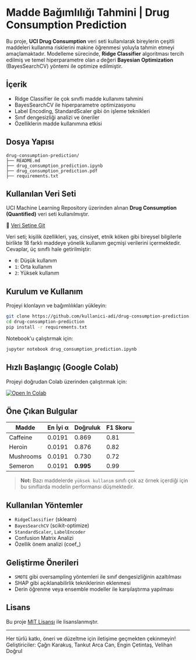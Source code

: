 
# Madde Bağımlılığı Tahmini | Drug Consumption Prediction

Bu proje, **UCI Drug Consumption** veri seti kullanılarak bireylerin çeşitli maddeleri kullanma risklerini makine öğrenmesi yoluyla tahmin etmeyi amaçlamaktadır. Modelleme sürecinde, **Ridge Classifier** algoritması tercih edilmiş ve temel hiperparametre olan `𝛼` değeri **Bayesian Optimization** (BayesSearchCV) yöntemi ile optimize edilmiştir.

## İçerik

- Ridge Classifier ile çok sınıflı madde kullanımı tahmini
- BayesSearchCV ile hiperparametre optimizasyonu
- Label Encoding, StandardScaler gibi ön işleme teknikleri
- Sınıf dengesizliği analizi ve öneriler
- Özelliklerin madde kullanımına etkisi

## Dosya Yapısı

```
drug-consumption-prediction/
├── README.md
├── drug_consumption_prediction.ipynb
├── drug_consumption_prediction.pdf
├── requirements.txt
```

## Kullanılan Veri Seti

UCI Machine Learning Repository üzerinden alınan **Drug Consumption (Quantified)** veri seti kullanılmıştır.

🔗 [Veri Setine Git](https://archive.ics.uci.edu/ml/datasets/Drug+consumption+(quantified))

Veri seti; kişilik özellikleri, yaş, cinsiyet, etnik köken gibi bireysel bilgilerle birlikte 18 farklı maddeye yönelik kullanım geçmişi verilerini içermektedir. Cevaplar, üç sınıflı hale getirilmiştir:

- `0`: Düşük kullanım
- `1`: Orta kullanım
- `2`: Yüksek kullanım

## Kurulum ve Kullanım

Projeyi klonlayın ve bağımlılıkları yükleyin:

```bash
git clone https://github.com/kullanici-adi/drug-consumption-prediction.git
cd drug-consumption-prediction
pip install -r requirements.txt
```

Notebook'u çalıştırmak için:
```bash
jupyter notebook drug_consumption_prediction.ipynb
```

## Hızlı Başlangıç (Google Colab)

Projeyi doğrudan Colab üzerinden çalıştırmak için:

[![Open In Colab](https://colab.research.google.com/assets/colab-badge.svg)](https://colab.research.google.com/github/kullanici-adi/drug-consumption-prediction/blob/main/drug_consumption_prediction.ipynb)

## Öne Çıkan Bulgular

| Madde       | En İyi α | Doğruluk | F1 Skoru |
|-------------|----------|----------|----------|
| Caffeine    | 0.0191   | 0.869    | 0.81     |
| Heroin      | 0.0191   | 0.876    | 0.82     |
| Mushrooms   | 0.0191   | 0.730    | 0.72     |
| Semeron     | 0.0191   | **0.995**| 0.99     |

> **Not:** Bazı maddelerde `yüksek kullanım` sınıfı çok az örnek içerdiği için bu sınıflarda modelin performansı düşmektedir.

## Kullanılan Yöntemler

- `RidgeClassifier` (sklearn)
- `BayesSearchCV` (scikit-optimize)
- `StandardScaler`, `LabelEncoder`
- Confusion Matrix Analizi
- Özellik önem analizi (coef_)

## Geliştirme Önerileri

- `SMOTE` gibi oversampling yöntemleri ile sınıf dengesizliğinin azaltılması
- SHAP gibi açıklanabilirlik tekniklerinin eklenmesi
- Derin öğrenme veya ensemble modeller ile karşılaştırma yapılması

## Lisans

Bu proje [MIT Lisansı](LICENSE) ile lisanslanmıştır.

---

Her türlü katkı, öneri ve düzeltme için iletişime geçmekten çekinmeyin!  
Geliştiriciler: Çağrı Karakuş, Tankut Arca Can, Engin Çetintaş, Velihan Doğrul
